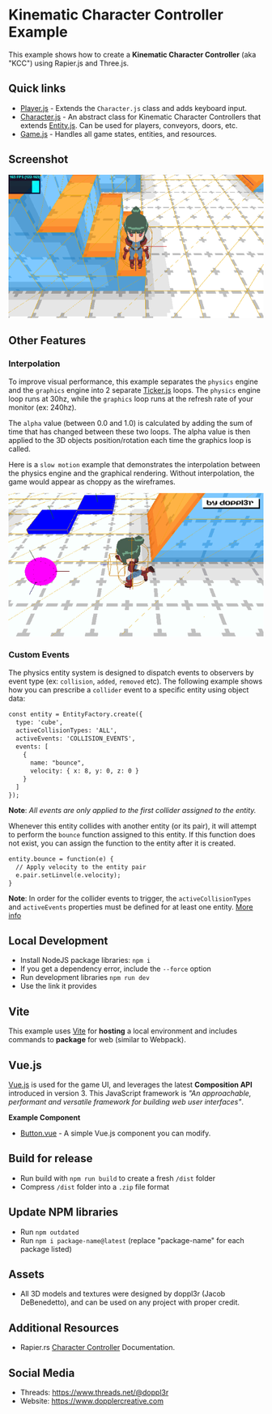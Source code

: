 # Kinematic Character Controller Example
This example shows how to create a **Kinematic Character Controller** (aka "KCC") using Rapier.js and Three.js.

## Quick links
 - [Player.js](src/js/entities/Player.js) - Extends the `Character.js` class and adds keyboard input.
 - [Character.js](src/js/core/entities/Character.js) - An abstract class for Kinematic Character Controllers that extends [Entity.js](src/js/core/entities/Entity.js). Can be used for players, conveyors, doors, etc.
 - [Game.js](src/js/core/Game.js) - Handles all game states, entities, and resources.

## Screenshot
![Screenshot](public/png/screenshot.png)

## Other Features

### Interpolation

To improve visual performance, this example separates the `physics` engine and the `graphics` engine into 2 separate [Ticker.js](src/js/core/Ticker.js) loops. The `physics` engine loop runs at 30hz, while the `graphics` loop runs at the refresh rate of your monitor (ex: 240hz).

The `alpha` value (between 0.0 and 1.0) is calculated by adding the sum of time that has changed between these two loops. The alpha value is then applied to the 3D objects position/rotation each time the graphics loop is called.

Here is a `slow motion` example that demonstrates the interpolation between the physics engine and the graphical rendering. Without interpolation, the game would appear as choppy as the wireframes.

![Interpolation](public/gif/interpolation.gif)

### Custom Events

The physics entity system is designed to dispatch events to observers by event type (ex: `collision`, `added`, `removed` etc). The following example shows how you can prescribe a `collider` event to a specific entity using object data:
```
const entity = EntityFactory.create({
  type: 'cube',
  activeCollisionTypes: 'ALL',
  activeEvents: 'COLLISION_EVENTS',
  events: [
    {
      name: "bounce",
      velocity: { x: 8, y: 0, z: 0 }
    }
  ]
});
```

**Note**: *All events are only applied to the first collider assigned to the entity.*

Whenever this entity collides with another entity (or its pair), it will attempt to perform the `bounce` function assigned to this entity. If this function does not exist, you can assign the function to the entity after it is created.

```
entity.bounce = function(e) {
  // Apply velocity to the entity pair
  e.pair.setLinvel(e.velocity);
}
```

**Note**: In order for the collider events to trigger, the `activeCollisionTypes` and `activeEvents` properties must be defined for at least one entity. [More info](https://rapier.rs/docs/user_guides/javascript/advanced_collision_detection_js)

## Local Development

 - Install NodeJS package libraries: `npm i`
 - If you get a dependency error, include the `--force` option
 - Run development libraries `npm run dev`
 - Use the link it provides

## Vite

This example uses [Vite](https://vitejs.dev) for **hosting** a local environment and includes commands to **package** for web (similar to Webpack).

## Vue.js

[Vue.js](https://vuejs.org/) is used for the game UI, and leverages the latest **Composition API** introduced in version 3. This JavaScript framework is *"An approachable, performant and versatile framework for building web user interfaces"*.

**Example Component**

 - [Button.vue](src/vue/Button.vue) - A simple Vue.js component you can modify.

## Build for release

- Run build with `npm run build` to create a fresh `/dist` folder
- Compress `/dist` folder into a `.zip` file format

## Update NPM libraries

- Run `npm outdated`
- Run `npm i package-name@latest` (replace "package-name" for each package listed)

## Assets
- All 3D models and textures were designed by doppl3r (Jacob DeBenedetto), and can be used on any project with proper credit.

## Additional Resources
- Rapier.rs [Character Controller](https://rapier.rs/docs/user_guides/javascript/character_controller) Documentation.

## Social Media
- Threads: https://www.threads.net/@doppl3r
- Website: https://www.dopplercreative.com
